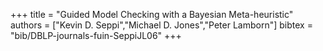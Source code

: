 +++
title =  "Guided Model Checking with a Bayesian Meta-heuristic"
authors = ["Kevin D. Seppi","Michael D. Jones","Peter Lamborn"]
bibtex = "bib/DBLP-journals-fuin-SeppiJL06"
+++
